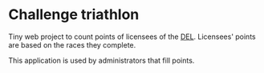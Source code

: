 # Challenge triathlon

Tiny web project to count points of licensees of the [DEL](https://www.landerneau-triathlon.com).
Licensees' points are based on the races they complete.

This application is used by administrators that fill points.
